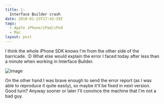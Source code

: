 ```yaml
---
title: |-
  Interface Builder crash
date: 2010-01-23T17:43:29Z
tags:
  - Apple iPhone/iPad/iPod
  - Mac
layout: post
---
```

I think the whole iPhone SDK knows I'm from the other side of the barricade. :D What else would explain the error I faced today after less than a minute when working in Interface Builder.

![image](/i/231192/InterfaceBuilder_crash.png)

On the other hand I was brave enough to send the error report (as I was able to reproduce it quite easily), so maybe it'll be fixed in next version. Good turn? Anyway sooner or later I'll convince the machine that I'm not a bad guy.